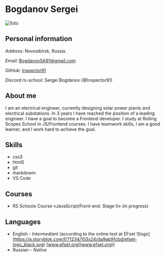 # Bogdanov Sergei  

![foto](https://i.ibb.co/JFD7jRM/Sergei.jpg)  

## Personal information  

*Address:* Novosibirsk, Russia.  

*Email:* BogdanovSA91@gmail.com  

*GitHub:* [Inspector91](https://github.com/Inspector91)  

*Discord rs-school:* Sergei Bogdanov (@Inspector91)  

## About me  
I am an electrical engineer, currently designing solar power plants and electrical substations. In 3 years I have reached the position of a leading engineer. I have a goal to become a Frontend developer. I study at Rolling Scopes School in JS/Frontend courses. I have teamwork skills, I am a good learner, and I work hard to achieve the goal. 
 
## Skills  

+ css3
+ html5
+ git
+ markdowm
+ VS Code  

## Courses  

+ RS Schools Course «JavaScript/Front-end. Stage 0» (in progress)  

## Languages  

+ English - *Intermediant* (according to the online test at EFset ![logo] (https://a.storyblok.com/f/71234/103x24/da9ab91cbd/efset-logo_black.svg) [www.efset.org](www.efset.org))
+ Russian - *Native*
